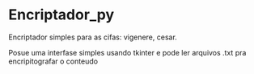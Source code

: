 # Encriptador_py
Encriptador simples para as cifas: vigenere, cesar.

Posue uma interfase simples usando tkinter e pode ler arquivos .txt pra encripitografar o conteudo
